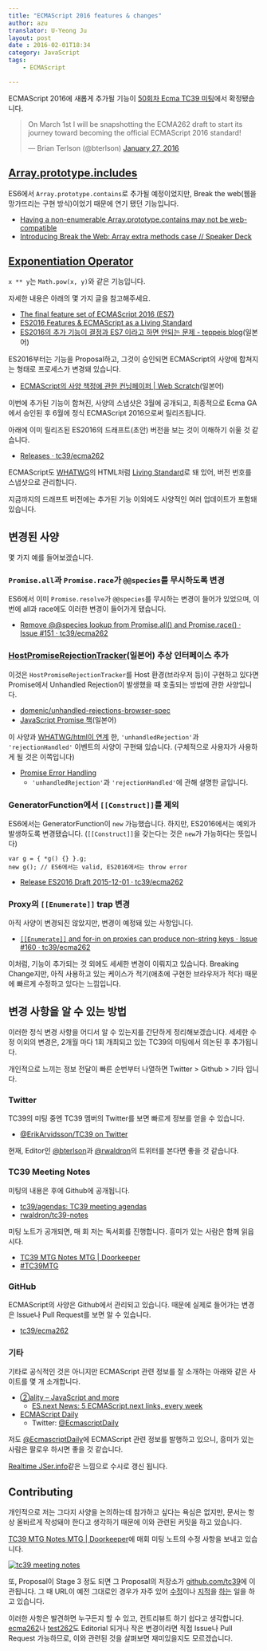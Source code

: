 ```yaml
---
title: "ECMAScript 2016 features & changes"
author: azu
translator: U-Yeong Ju
layout: post
date : 2016-02-01T18:34
category: JavaScript
tags:
    - ECMAScript

---
```


ECMAScript 2016에 새롭게 추가될 기능이 [50회차 Ecma TC39 미팅](https://github.com/tc39/agendas/blob/master/2016/01.md "50th meeting of Ecma TC39")에서 확정됐습니다.


<blockquote class="twitter-tweet" data-lang="en"><p lang="en" dir="ltr">On March 1st I will be snapshotting the ECMA262 draft to start its journey toward becoming the official ECMAScript 2016 standard!</p>&mdash; Brian Terlson (@bterlson) <a href="https://twitter.com/bterlson/status/692424625813377026">January 27, 2016</a></blockquote>
<script async src="//platform.twitter.com/widgets.js" charset="utf-8"></script>

## [Array.prototype.includes](https://github.com/tc39/Array.prototype.includes/ "Array.prototype.includes")

ES6에서 `Array.prototype.contains`로 추가될 예정이었지만, Break the web(웹을 망가뜨리는 구현 방식)이었기 때문에 연기 됐던 기능입니다.

- [Having a non-enumerable Array.prototype.contains may not be web-compatible](https://esdiscuss.org/topic/having-a-non-enumerable-array-prototype-contains-may-not-be-web-compatible "Having a non-enumerable Array.prototype.contains may not be web-compatible")
- [Introducing Break the Web: Array extra methods case // Speaker Deck](https://speakerdeck.com/constellation/introducing-break-the-web-array-extra-methods-case "Introducing Break the Web: Array extra methods case // Speaker Deck")

## [Exponentiation Operator](https://github.com/rwaldron/exponentiation-operator "Exponentiation Operator")

`x ** y`는 `Math.pow(x, y)`와 같은 기능입니다.

자세한 내용은 아래의 몇 가지 글을 참고해주세요.

- [The final feature set of ECMAScript 2016 (ES7)](http://www.2ality.com/2016/01/ecmascript-2016.html)
- [ES2016 Features & ECMAScript as a Living Standard](https://ponyfoo.com/articles/es2016-features-and-ecmascript-as-a-living-standard)
- [ES2016의 추가 기능이 결정과 ES7 이라고 하면 안되는 문제 - teppeis blog](http://teppeis.hatenablog.com/entry/2016/01/es2016-feature-freeze)(일본어)

ES2016부터는 기능을 Proposal하고, 그것이 승인되면 ECMAScript의 사양에 합쳐지는 형태로 프로세스가 변경돼 있습니다.

- [ECMAScript의 사양 책정에 관한 컨닝페이퍼 | Web Scratch](http://efcl.info/2015/10/18/ecmascript-paper/ "ECMAScript의 사양 책정에 관한 컨닝페이퍼 | Web Scratch")(일본어)

이번에 추가된 기능이 합쳐진, 사양의 스냅샷은 3월에 공개되고, 최종적으로 Ecma GA에서 승인된 후 6월에 정식 ECMAScript 2016으로써 릴리즈됩니다.

아래에 이미 릴리즈된 ES2016의 드래프트(초안) 버전을 보는 것이 이해하기 쉬울 것 같습니다.

- [Releases · tc39/ecma262](https://github.com/tc39/ecma262/releases "Releases · tc39/ecma262")

ECMAScript도 [WHATWG](https://whatwg.org/ "WHATWG")의 HTML처럼 [Living Standard](http://tc39.github.io/ecma262/)로 돼 있어, 버전 번호를 스냅샷으로 관리합니다.

지금까지의 드래프트 버전에는 추가된 기능 이외에도 사양적인 여러 업데이트가 포함돼 있습니다.

## 변경된 사양

몇 가지 예를 들어보겠습니다.

### `Promise.all`과 `Promise.race`가 `@@species`를 무시하도록 변경

ES6에서 이미 `Promise.resolve`가 `@@species`를 무시하는 변경이 들어가 있었으며, 이번에 all과 race에도 이러한 변경이 들어가게 됐습니다.

- [Remove @@species lookup from Promise.all() and Promise.race() · Issue #151 · tc39/ecma262](https://github.com/tc39/ecma262/issues/151 "Remove @@species lookup from Promise.all() and Promise.race() · Issue #151 · tc39/ecma262")

### [HostPromiseRejectionTracker](https://wiki.suikawiki.org/n/HostPromiseRejectionTracker "HostPromiseRejectionTracker")(일본어) 추상 인터페이스 추가

이것은 `HostPromiseRejectionTracker`를 Host 환경(브라우저 등)이 구현하고 있다면
Promise에서 Unhandled Rejection이 발생했을 때 호출되는 방법에 관한 사양입니다.

- [domenic/unhandled-rejections-browser-spec](https://github.com/domenic/unhandled-rejections-browser-spec "domenic/unhandled-rejections-browser-spec")
- [JavaScript Promise 책](http://azu.github.io/promises-book/ "JavaScript Promise 책")(일본어)

이 사양과 [WHATWG/html이 연계](https://blog.whatwg.org/html-standard-now-more-community-driven) 한, `'unhandledRejection'`과 `'rejectionHandled'` 이벤트의 사양이 구현돼 있습니다.
(구체적으로 사용자가 사용하게 될 것은 이쪽입니다)

- [Promise Error Handling](http://azu.github.io/slide/error-handling/promise-error-handling.html "Promise Error Handling")
  - `'unhandledRejection'`과 `'rejectionHandled'`에 관해 설명한 글입니다.

### GeneratorFunction에서 `[[Construct]]`를 제외

ES6에서는 GeneratorFunction이 `new` 가능했습니다.
하지만, ES2016에서는 예외가 발생하도록 변경됐습니다.
(`[[Construct]]`을 갖는다는 것은 `new`가 가능하다는 뜻입니다)

```
var g = { *g() {} }.g;
new g(); // ES6에서는 valid, ES2016에서는 throw error
```

- [Release ES2016 Draft 2015-12-01 · tc39/ecma262](https://github.com/tc39/ecma262/releases/tag/es2016-draft-20151201 "Release ES2016 Draft 2015-12-01 · tc39/ecma262")

### Proxy의 `[[Enumerate]]` trap 변경

아직 사양이 변경되진 않았지만, 변경이 예정돼 있는 사항입니다.

- [`[[Enumerate]]` and for-in on proxies can produce non-string keys · Issue #160 · tc39/ecma262](https://github.com/tc39/ecma262/issues/160#issuecomment-176403705)

이처럼, 기능이 추가되는 것 외에도 세세한 변경이 이뤄지고 있습니다.
Breaking Change지만, 아직 사용하고 있는 케이스가 적기(애초에 구현한 브라우저가 적다) 때문에 빠르게 수정하고 있다는 느낌입니다.

## 변경 사항을 알 수 있는 방법

이러한 정식 변경 사항을 어디서 알 수 있는지를 간단하게 정리해보겠습니다.
세세한 수정 이외의 변경은, 2개월 마다 1회 개최되고 있는 TC39의 미팅에서 의논된 후 추가됩니다.

개인적으로 느끼는 정보 전달이 빠른 순번부터 나열하면 Twitter > Github > 기타 입니다.

### Twitter

TC39의 미팅 중엔 TC39 멤버의 Twitter를 보면 빠르게 정보를 얻을 수 있습니다.

- [@ErikArvidsson/TC39 on Twitter](https://twitter.com/erikarvidsson/lists/tc39 "@ErikArvidsson/TC39 on Twitter")

현재, Editor인 [@bterlson](https://twitter.com/bterlson "@bterlson")과 [@rwaldron](https://twitter.com/rwaldron "@rwaldron")의 트위터를 본다면 좋을 것 같습니다.

### TC39 Meeting Notes

미팅의 내용은 후에 Github에 공개됩니다.

- [tc39/agendas: TC39 meeting agendas](https://github.com/tc39/agendas "tc39/agendas: TC39 meeting agendas")
- [rwaldron/tc39-notes](https://github.com/rwaldron/tc39-notes "rwaldron/tc39-notes")

미팅 노트가 공개되면, 매 회 저는 독서회를 진행합니다. 흥미가 있는 사람은 함께 읽읍시다.

- [TC39 MTG Notes MTG | Doorkeeper](https://tc39-mtg.doorkeeper.jp/ "TC39 MTG Notes MTG | Doorkeeper")
- [#TC39MTG](https://twitter.com/search?f=tweets&vertical=default&q=%23TC39MTG&src=typd "#TC39MTG")

### GitHub

ECMAScript의 사양은 Github에서 관리되고 있습니다.
때문에 실제로 들어가는 변경은 Issue나 Pull Request를 보면 알 수 있습니다.

- [tc39/ecma262](https://github.com/tc39/ecma262 "tc39/ecma262")

### 기타

기타로 공식적인 것은 아니지만 ECMAScript 관련 정보를 잘 소개하는 아래와 같은 사이트를 몇 개 소개합니다.

- [②ality – JavaScript and more](http://www.2ality.com/ "②ality – JavaScript and more")
  - [ES.next News: 5 ECMAScript.next links, every week](http://esnextnews.com/ "ES.next News: 5 ECMAScript.next links, every week")
- [ECMAScript Daily](http://ecmascript-daily.github.io/ "ECMAScript Daily")
  - Twitter: [@EcmascriptDaily](https://twitter.com/ecmascriptdaily "@EcmascriptDaily")

저도 [@EcmascriptDaily](https://twitter.com/ecmascriptdaily "@EcmascriptDaily")에 ECMAScript 관련 정보를 발행하고 있으니,
흥미가 있는 사람은 팔로우 하시면 좋을 것 같습니다.

[Realtime JSer.info](http://realtime.jser.info/ "Realtime JSer.info")같은 느낌으로 수시로 갱신 됩니다.

## Contributing

개인적으로 저는 그다지 사양을 논의하는데 참가하고 싶다는 욕심은 없지만, 
문서는 항상 올바르게 작성돼야 한다고 생각하기 때문에 이와 관련된 커밋을 하고 있습니다.

[TC39 MTG Notes MTG | Doorkeeper](https://tc39-mtg.doorkeeper.jp/ "TC39 MTG Notes MTG | Doorkeeper")에 매회 미팅 노트의 수정 사항을 보내고 있습니다.

[![tc39 meeting notes](https://monosnap.com/file/4lpqBjKwakv7cqo8xL7ULnGosabjS2.png)](https://github.com/rwaldron/tc39-notes/graphs/contributors)

또, Proposal이 Stage 3 정도 되면 그 Proposal의 저장소가 [github.com/tc39](https://github.com/tc39)에 이관됩니다.
그 때 URL이 예전 그대로인 경우가 자주 있어 [수정](https://github.com/tc39/Function-prototype-toString-revision/pull/5)이나 [지적](https://github.com/tc39/proposal-object-getownpropertydescriptors/commit/c0cf908c3601d398152932b58fa2416b577be504#commitcomment-15722017)을 [하는](https://github.com/tc39/ecma262/pull/335#discussion_r51220098) 일을 하고 있습니다.

이러한 사항은 발견하면 누구든지 할 수 있고, 컨트리뷰트 하기 쉽다고 생각합니다.
[ecma262](https://github.com/tc39/ecma262 "ecma262")나 [test262](https://github.com/tc39/test262 "test262")도 Editorial 되거나 작은 변경이라면 직접 Issue나 Pull Request 가능하므로, 이와 관련된 것을 살펴보면 재미있을지도 모르겠습니다.
